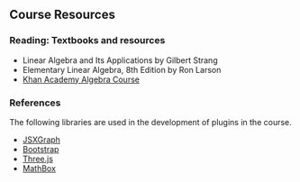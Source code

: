 ## Course Resources
### Reading: Textbooks and resources
* Linear Algebra and Its Applications by Gilbert Strang  
* Elementary Linear Algebra, 8th Edition by Ron Larson  
* [Khan Academy Algebra Course](https://www.khanacademy.org/math/algebra)

### References

The following libraries are used in the development of plugins in the course. 
* [JSXGraph](https://jsxgraph.uni-bayreuth.de/wp/index.html)
* [Bootstrap](https://getbootstrap.com/docs/5.0/getting-started/introduction/)
* [Three.js](https://threejs.org/)
* [MathBox](https://github.com/unconed/mathbox)


  